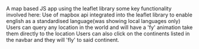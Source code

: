 A map based JS app using the leaflet library some key functionality involved here:
Use of mapbox api integrated into the leaflet library to enable english as a standardised language(was showing local languages only)
Users can query any location in the world and will have a 'fy' animation take them directly to the location
Users can also click on the continents listed in the navbar and they will 'fly' to said continent.


